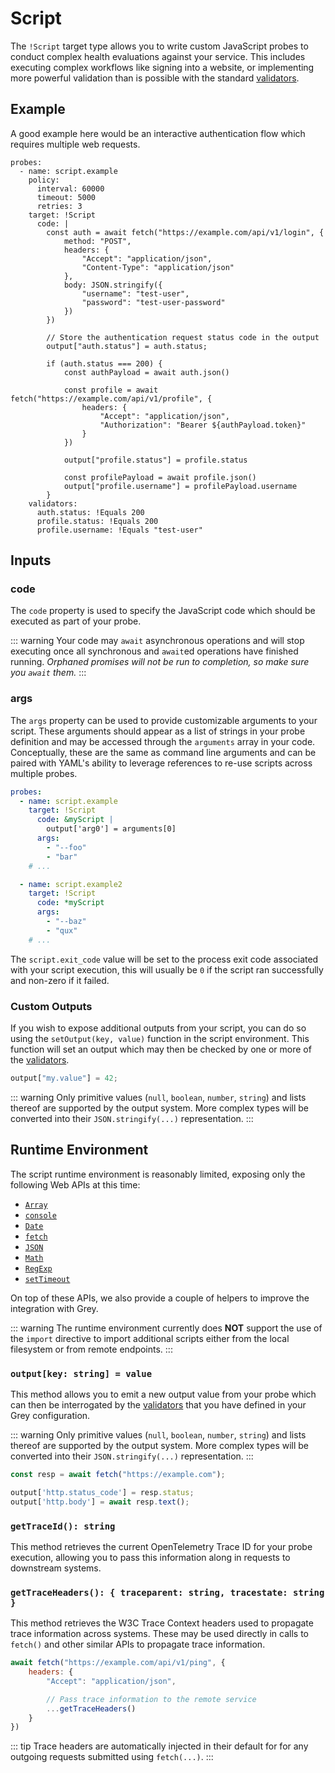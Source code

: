 # Script
The `!Script` target type allows you to write custom JavaScript probes to conduct complex health
evaluations against your service. This includes executing complex workflows
like signing into a website, or implementing more powerful validation than
is possible with the standard [validators](../validators/README.md).

## Example
A good example here would be an interactive authentication flow which requires
multiple web requests.

```yaml{7-39}
probes:
  - name: script.example
    policy:
      interval: 60000
      timeout: 5000
      retries: 3
    target: !Script
      code: |
        const auth = await fetch("https://example.com/api/v1/login", {
            method: "POST",
            headers: {
                "Accept": "application/json",
                "Content-Type": "application/json"
            },
            body: JSON.stringify({
                "username": "test-user",
                "password": "test-user-password"
            })
        })

        // Store the authentication request status code in the output
        output["auth.status"] = auth.status;

        if (auth.status === 200) {
            const authPayload = await auth.json()

            const profile = await fetch("https://example.com/api/v1/profile", {
                headers: {
                    "Accept": "application/json",
                    "Authorization": "Bearer ${authPayload.token}"
                }
            })

            output["profile.status"] = profile.status

            const profilePayload = await profile.json()
            output["profile.username"] = profilePayload.username
        }
    validators:
      auth.status: !Equals 200
      profile.status: !Equals 200
      profile.username: !Equals "test-user"
```

## Inputs

### code <Badge text="required" type="danger" />
The `code` property is used to specify the JavaScript code which should be
executed as part of your probe.

::: warning
Your code may `await` asynchronous operations and will stop executing once
all synchronous and `await`ed operations have finished running. *Orphaned
promises will not be run to completion, so make sure you `await` them.*
:::

### args
The `args` property can be used to provide customizable arguments to your
script. These arguments should appear as a list of strings in your probe
definition and may be accessed through the `arguments`
array in your code. Conceptually, these are the same as command line arguments
and can be paired with YAML's ability to leverage references to re-use scripts
across multiple probes.

```yaml
probes:
  - name: script.example
    target: !Script
      code: &myScript |
        output['arg0'] = arguments[0]
      args:
        - "--foo"
        - "bar"
    # ...

  - name: script.example2
    target: !Script
      code: *myScript
      args:
        - "--baz"
        - "qux"
    # ...
```

The `script.exit_code` value will be set to the process exit code associated
with your script execution, this will usually be `0` if the script ran
successfully and non-zero if it failed.

### Custom Outputs
If you wish to expose additional outputs from your script, you can do so using
the `setOutput(key, value)` function in the script environment. This function
will set an output which may then be checked by one or more of the
[validators](../validators/README.md).

```js
output["my.value"] = 42;
```

::: warning
Only primitive values (`null`, `boolean`, `number`, `string`) and lists thereof are supported
by the output system. More complex types will be converted into their `JSON.stringify(...)` representation.
:::

## Runtime Environment
The script runtime environment is reasonably limited, exposing only the following
Web APIs at this time:

- [`Array`](https://developer.mozilla.org/en-US/docs/Web/JavaScript/Reference/Global_Objects/Array)
- [`console`](https://developer.mozilla.org/en-US/docs/Web/API/Console)
- [`Date`](https://developer.mozilla.org/en-US/docs/Web/JavaScript/Reference/Global_Objects/Date)
- [`fetch`](https://developer.mozilla.org/en-US/docs/Web/API/Fetch_API)
- [`JSON`](https://developer.mozilla.org/en-US/docs/Web/API/JSON)
- [`Math`](https://developer.mozilla.org/en-US/docs/Web/API/Math)
- [`RegExp`](https://developer.mozilla.org/en-US/docs/Web/JavaScript/Reference/Global_Objects/RegExp)
- [`setTimeout`](https://developer.mozilla.org/en-US/docs/Web/API/WindowOrWorkerGlobalScope/setTimeout)

On top of these APIs, we also provide a couple of helpers to improve the
integration with Grey.

::: warning
The runtime environment currently does **NOT** support the use of the `import`
directive to import additional scripts either from the local filesystem or
from remote endpoints.
:::

### `output[key: string] = value`
This method allows you to emit a new output value from your probe which
can then be interrogated by the [validators](../validators/README.md)
that you have defined in your Grey configuration.

::: warning
Only primitive values (`null`, `boolean`, `number`, `string`) and lists thereof are supported
by the output system. More complex types will be converted into their `JSON.stringify(...)` representation.
:::

```js
const resp = await fetch("https://example.com");

output['http.status_code'] = resp.status;
output['http.body'] = await resp.text();
```

### `getTraceId(): string`
This method retrieves the current OpenTelemetry Trace ID for your probe
execution, allowing you to pass this information along in requests to
downstream systems.

### `getTraceHeaders(): { traceparent: string, tracestate: string }`
This method retrieves the W3C Trace Context headers used to propagate
trace information across systems. These may be used directly in calls
to `fetch()` and other similar APIs to propagate trace information.

```js
await fetch("https://example.com/api/v1/ping", {
    headers: {
        "Accept": "application/json",

        // Pass trace information to the remote service
        ...getTraceHeaders()
    }
})
```

::: tip
Trace headers are automatically injected in their default for for any outgoing
requests submitted using `fetch(...)`.
:::
